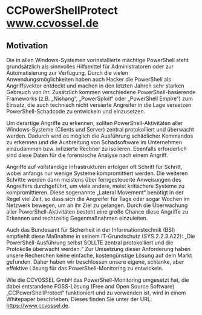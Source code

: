 # CCPowerShellProtect www.ccvossel.de

## Motivation
Die in allen Windows-Systemen vorinstallierte mächtige PowerShell steht grundsätzlich als sinnvolles Hilfsmittel für Administratoren oder zur Automatisierung zur Verfügung. Durch die vielen Anwendungsmöglichkeiten haben auch Hacker die PowerShell als Angriffsvektor entdeckt und machen in den letzten Jahren sehr starken Gebrauch von ihr.
Zusätzlich kommen verschiedene PowerShell-basierende Frameworks (z.B. „Nishang“, „PowerSploit“ oder „PowerShell Empire“) zum Einsatz, die auch technisch nicht versierte Angreifer in die Lage versetzen PowerShell-Schadcode zu entwickeln und einzusetzen.

Um derartige Angriffe zu erkennen, sollten PowerShell-Aktivitäten aller Windows-Systeme (Clients und Server) zentral protokolliert und überwacht werden. Dadurch wird es möglich die Ausführung schädlicher Kommandos zu erkennen und die Ausbreitung von Schadsoftware im Unternehmen einzudämmen bzw. infizierte Rechner zu isolieren. Ebenfalls erforderlich sind diese Daten für die forensische Analyse nach einem Angriff.

Angriffe auf vollständige Infrastrukturen erfolgen oft Schritt für Schritt, wobei anfangs nur wenige Systeme kompromittiert werden. Die weiteren Schritte werden dann meistens über ferngesteuerte Anweisungen des Angreifers durchgeführt, um viele andere, meist kritischere Systeme zu kompromittieren. Diese sogenannte „Lateral Movement“ benötigt in der Regel viel Zeit, so dass sich die Angreifer für Tage oder sogar Wochen im Netzwerk bewegen, um an ihr Ziel zu gelangen. Durch die Überwachung aller PowerShell-Aktivitäten besteht eine große Chance diese Angriffe zu Erkennen und rechtzeitig Gegenmaßnahmen einzuleiten. 

Auch das Bundesamt für Sicherheit in der Informationstechnik (BSI) empfiehlt diese Maßnahme in seinem IT-Grundschutz (SYS.2.2.3.A22): 
„Die PowerShell-Ausführung selbst SOLLTE zentral protokolliert und die Protokolle überwacht werden.“
Zur Umsetzung dieser Anforderung haben unsere Recherchen keine einfache, kostengünstige Lösung auf dem Markt gefunden. Daher haben wir beschlossen unsere eigene, schlanke, aber effektive Lösung für das PowerShell-Monitoring zu entwickeln.

Wie die CCVOSSEL GmbH das PowerShell-Monitoring umgesetzt hat, die dabei entstandene FOSS-Lösung (Free and Open Source Software) „CCPowerShellProtect“ funktioniert und zu verwenden ist, wird in einem Whitepaper beschrieben. Dieses finden Sie unter der URL: https://www.ccvossel.de.

